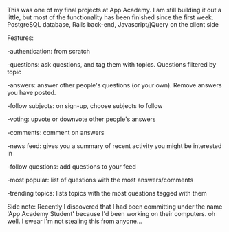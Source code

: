 This was one of my final projects at App Academy. I am still building it out a little, but most of the functionality 
has been finished since the first week. PostgreSQL database, Rails back-end, Javascript/jQuery on the client side

Features:

-authentication: from scratch  

-questions: ask questions, and tag them with topics. Questions filtered by topic 

-answers: answer other people's questions (or your own). Remove answers you have posted.

-follow subjects: on sign-up, choose subjects to follow

-voting: upvote or downvote other people's answers

-comments: comment on answers

-news feed: gives you a summary of recent activity you might be interested in

-follow questions: add questions to your feed

-most popular: list of questions with the most answers/comments

-trending topics: lists topics with the most questions tagged with them 


Side note: Recently I discovered that I had been committing under the name 'App Academy Student' because I'd been working on their computers. oh well. I swear I'm not stealing this from anyone... 

